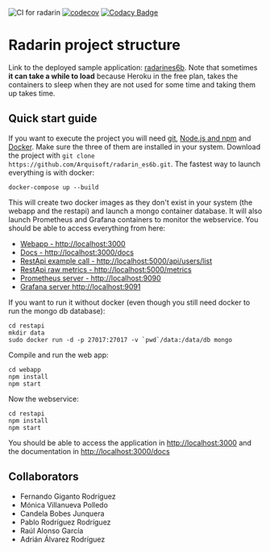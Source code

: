 ![CI for radarin](https://github.com/arquisoft/radarin_es6b/workflows/CI%20for%20radarin/badge.svg)
[![codecov](https://codecov.io/gh/Arquisoft/radarin_es6b/branch/master/graph/badge.svg?token=T42GOEAS4E)](https://codecov.io/gh/Arquisoft/radarin_es6b)
[![Codacy Badge](https://app.codacy.com/project/badge/Grade/101481fc657246dc86585d50d82b6879)](https://www.codacy.com/gh/Arquisoft/radarin_es6b/dashboard?utm_source=github.com&amp;utm_medium=referral&amp;utm_content=Arquisoft/radarin_es6b&amp;utm_campaign=Badge_Grade)
# Radarin project structure
Link to the deployed sample application: [radarines6b](https://radarines6bwebapp.herokuapp.com/). Note that sometimes **it can take a while to load** because Heroku in the free plan, takes the containers to sleep when they are not used for some time and taking them up takes time.

## Quick start guide
If you want to execute the project you will need [git](https://git-scm.com/downloads), [Node.js and npm](https://www.npmjs.com/get-npm) and [Docker](https://docs.docker.com/get-docker/). Make sure the three of them are installed in your system. Download the project with `git clone https://github.com/Arquisoft/radarin_es6b.git`. The fastest way to launch everything is with docker:
```
docker-compose up --build
```
This will create two docker images as they don't exist in your system (the webapp and the restapi) and launch a mongo container database. It will also launch Prometheus and Grafana containers to monitor the webservice. You should be able to access everything from here:
 - [Webapp - http://localhost:3000](http://localhost:3000)
 - [Docs - http://localhost:3000/docs](http://localhost:3000/docs)
 - [RestApi example call - http://localhost:5000/api/users/list](http://localhost:5000/api/users/list)
 - [RestApi raw metrics - http://localhost:5000/metrics](http://localhost:5000/metrics)
 - [Prometheus server - http://localhost:9090](http://localhost:9090)
 - [Grafana server http://localhost:9091](http://localhost:9091)
 
If you want to run it without docker (even though you still need docker to run the mongo db database):
```
cd restapi
mkdir data
sudo docker run -d -p 27017:27017 -v `pwd`/data:/data/db mongo
```
Compile and run the web app:
```
cd webapp
npm install
npm start
```
Now the webservice:
```
cd restapi
npm install
npm start
```
You should be able to access the application in [http://localhost:3000](http://localhost:3000) and the documentation in [http://localhost:3000/docs](http://localhost:3000/docs)

## Collaborators

- Fernando Giganto Rodríguez
- Mónica Villanueva Polledo
- Candela Bobes Junquera
- Pablo Rodríguez Rodríguez
- Raúl Alonso García
- Adrián Álvarez Rodríguez

